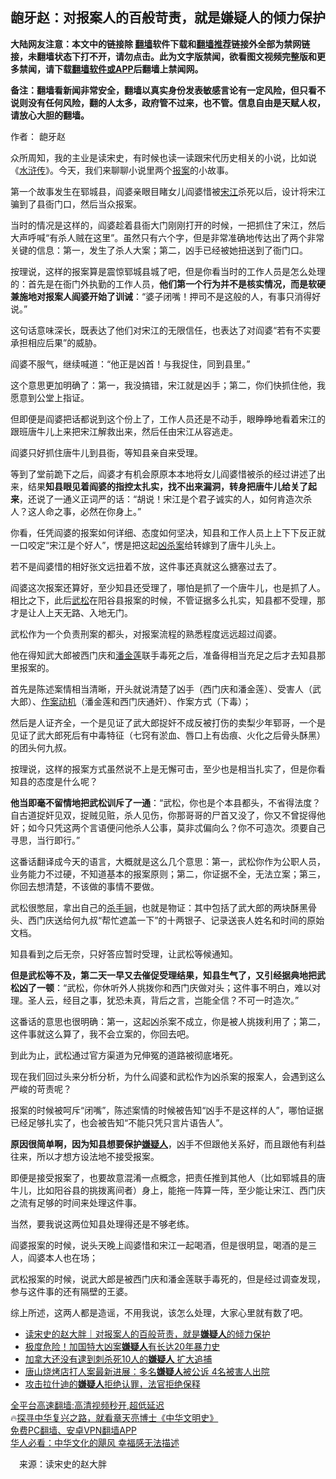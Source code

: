  <!-- 面包屑导航 --> <h2>龅牙赵：对报案人的百般苛责，就是嫌疑人的倾力保护</h2> <p class="notice"><b>大陆网友注意：本文中的链接除 <a href="https://github.com/bannedbook/fanqiang" >翻墙</a>软件下载和<a href="https://github.com/killgcd/justmysocks/blob/master/README.md">翻墙推荐</a>链接外全部为禁网链接，未翻墙状态下打不开，请勿点击。此为文字版禁闻，欲看图文视频完整版和更多禁闻，请下载<a href="https://github.com/bannedbook/fanqiang">翻墙软件或APP</a>后翻墙上禁闻网。</p><p>备注：翻墙看新闻非常安全，翻墙以真实身份发表敏感言论有一定风险，但只看不说则没有任何风险，翻的人太多，政府管不过来，也不管。信息自由是天赋人权，请放心大胆的翻墙。</b></p>  <div class="entry"> <p>作者： 龅牙赵</p> <p>众所周知，我的主业是读宋史，有时候也读一读跟宋代历史相关的小说，比如说《<a href="https://www.bannedbook.org/bnews/tag/%E6%B0%B4%E6%B5%92%E4%BC%A0/" class="st_tag internal_tag" rel="tag" title="标签 水浒传 下的日志">水浒传</a>》。今天，我们来聊聊小说里两个<a href="https://www.bannedbook.org/bnews/tag/%E6%8A%A5%E6%A1%88/" class="st_tag internal_tag" rel="tag" title="标签 报案 下的日志">报案</a>的小故事。</p> <p>第一个故事发生在郓城县，阎婆亲眼目睹女儿阎婆惜被<a href="https://www.bannedbook.org/bnews/tag/%e5%ae%8b%e6%b1%9f/" class="st_tag internal_tag" rel="tag" title="标签 宋江 下的日志">宋江</a>杀死以后，设计将宋江骗到了县衙门口，然后当众报案。</p> <p>当时的情况是这样的，阎婆趁着县衙大门刚刚打开的时候，一把抓住了宋江，然后大声呼喊“有杀人贼在这里”。虽然只有六个字，但是非常准确地传达出了两个非常关键的信息：第一，发生了杀人大案；第二，凶手已经被她扭送到了衙门口。</p> <p>按理说，这样的报案算是震惊郓城县城了吧，但是你看当时的工作人员是怎么处理的：首先是在衙门外执勤的工作人员，<strong>他们第一个行为并不是核实情况，而是软硬兼施地对报案人阎婆开始了训诫</strong>：“婆子闭嘴！押司不是这般的人，有事只消得好说。”</p> <p>这句话意味深长，既表达了他们对宋江的无限信任，也表达了对阎婆“若有不实要承担相应后果”的威胁。</p> <p>阎婆不服气，继续喊道：“他正是凶首！与我捉住，同到县里。”</p> <p>这个意思更加明确了：第一，我没搞错，宋江就是凶手；第二，你们快抓住他，我愿意到公堂上指证。</p> <p>但即便是阎婆把话都说到这个份上了，工作人员还是不动手，眼睁睁地看着宋江的跟班唐牛儿上来把宋江解救出来，然后任由宋江从容逃走。</p>  <p>阎婆只好抓住唐牛儿到县衙，等知县亲自来受理。</p> <p>等到了堂前跪下之后，阎婆才有机会原原本本地将女儿阎婆惜被杀的经过讲述了出来，结果<strong>知县眼见着阎婆的指控太扎实，找不出来漏洞，转身把唐牛儿给关了起来</strong>，还说了一通义正词严的话：“胡说！宋江是个君子诚实的人，如何肯造次杀人？这人命之事，必然在你身上。”</p> <p>你看，任凭阎婆的报案如何详细、态度如何坚决，知县和工作人员上上下下反正就一口咬定“宋江是个好人”，愣是把这起<a href="https://www.bannedbook.org/bnews/tag/%e5%87%b6%e6%9d%80%e6%a1%88/" class="st_tag internal_tag" rel="tag" title="标签 凶杀案 下的日志">凶杀案</a>给转嫁到了唐牛儿头上。</p> <p>若不是阎婆惜的相好张文远扭着不放，这件事还真就这么搪塞过去了。</p> <p>阎婆这次报案还算好，至少知县还受理了，哪怕是抓了一个唐牛儿，也是抓了人。相比之下，此后<a href="https://www.bannedbook.org/bnews/tag/%E6%AD%A6%E6%9D%BE/" class="st_tag internal_tag" rel="tag" title="标签 武松 下的日志">武松</a>在阳谷县报案的时候，不管证据多么扎实，知县都不受理，那才是让人上天无路、入地无门。</p> <p>武松作为一个负责刑案的都头，对报案流程的熟悉程度远远超过阎婆。</p> <p>他在得知武大郎被西门庆和<a href="https://www.bannedbook.org/bnews/tag/%e6%bd%98%e9%87%91%e8%8e%b2/" class="st_tag internal_tag" rel="tag" title="标签 潘金莲 下的日志">潘金莲</a>联手毒死之后，准备得相当充足之后才去知县那里报案的。</p> <p>首先是陈述案情相当清晰，开头就说清楚了凶手（西门庆和潘金莲）、受害人（武大郎）、<a href="https://www.bannedbook.org/bnews/tag/%E4%BD%9C%E6%A1%88%E5%8A%A8%E6%9C%BA/" class="st_tag internal_tag" rel="tag" title="标签 作案动机 下的日志">作案动机</a>（潘金莲和西门庆通奸）、作案方式（下毒）；</p> <p>然后是人证齐全，一个是见证了武大郎捉奸不成反被打伤的卖梨少年郓哥，一个是见证了武大郎死后有中毒特征（七窍有淤血、唇口上有齿痕、火化之后骨头酥黑）的团头何九叔。</p>  <p>按理说，这样的报案方式虽然说不上是无懈可击，至少也是相当扎实了，但是你看知县的态度是什么呢？</p> <p><strong>他当即毫不留情地把武松训斥了一通</strong>：“武松，你也是个本县都头，不省得法度？自古道捉奸见双，捉贼见赃，杀人见伤，你那哥哥的尸首又没了，你又不曾捉得他奸；如今只凭这两个言语便问他杀人公事，莫非忒偏向么？你不可造次。须要自己寻思，当行即行。”</p> <p>这番话翻译成今天的语言，大概就是这么几个意思：第一，武松你作为公职人员，业务能力不过硬，不知道基本的报案原则；第二，你证据不全，无法立案；第三，你回去想清楚，不该做的事情不要做。</p> <p>武松很憋屈，拿出自己的<a href="https://www.bannedbook.org/bnews/tag/%E6%9D%80%E6%89%8B%E9%94%8F/" class="st_tag internal_tag" rel="tag" title="标签 杀手锏 下的日志">杀手锏</a>，也就是物证：其中包括了武大郎的两块酥黑骨头、西门庆送给何九叔“帮忙遮盖一下”的十两银子、记录送丧人姓名和时间的原始文档。</p> <p>知县看到之后无奈，只好答应暂时受理，让武松等候通知。</p> <p><strong>但是武松等不及，第二天一早又去催促受理结果，知县生气了，又引经据典地把武松凶了一顿</strong>：“武松，你休听外人挑拨你和西门庆做对头；这件事不明白，难以对理。圣人云，经目之事，犹恐未真，背后之言，岂能全信？不可一时造次。”</p> <p>这番话的意思也很明确：第一，这起凶杀案不成立，你是被人挑拨利用了；第二，这件事就这么算了，我不会立案的，你回去吧。</p> <p>到此为止，武松通过官方渠道为兄伸冤的道路被彻底堵死。</p> <p>现在我们回过头来分析分析，为什么阎婆和武松作为凶杀案的报案人，会遇到这么严峻的苛责呢？</p>  <p>报案的时候被呵斥“闭嘴”，陈述案情的时候被告知“凶手不是这样的人”，哪怕证据已经足够扎实了，也会被告知“不能只凭只言片语告人”。</p> <p><strong>原因很简单啊，因为知县想要保护<a href="https://www.bannedbook.org/bnews/tag/%E5%AB%8C%E7%96%91%E4%BA%BA/" class="st_tag internal_tag" rel="tag" title="标签 嫌疑人 下的日志">嫌疑人</a></strong>，凶手不但跟他关系好，而且跟他有利益往来，所以才想方设法地不接受报案。</p> <p>即便是接受报案了，也要故意混淆一点概念，把责任推到其他人（比如郓城县的唐牛儿，比如阳谷县的挑拨离间者）身上，能拖一阵算一阵，至少能让宋江、西门庆之流有足够的时间来处理这件事。</p> <p>当然，要我说这两位知县处理得还是不够老练。</p> <p>阎婆报案的时候，说头天晚上阎婆惜和宋江一起喝酒，但是很明显，喝酒的是三人，阎婆本人也在场；</p> <p>武松报案的时候，说武大郎是被西门庆和潘金莲联手毒死的，但是经过调查发现，参与这件事的还有隔壁的王婆。</p> <p>综上所述，这两人都是造谣，不用我说，该怎么处理，大家心里就有数了吧。</p> <div id="taboola-mid-1"></div>  <ul class='op-related-articles' title='相关阅读'> <li><a href='https://www.bannedbook.org/bnews/baitai/20220914/1784571.html' target='_blank'>读宋史的赵大胖｜对报案人的百般苛责，就是<b>嫌疑人</b>的倾力保护</a></li> <li><a href='https://www.bannedbook.org/bnews/cnnews/20220907/1781386.html' target='_blank'>极度危险！加国特大凶案<b>嫌疑人</b>有长达20年暴力史</a></li> <li><a href='https://www.bannedbook.org/bnews/worldnews/usa/20220906/1781215.html' target='_blank'>加拿大还没有逮到刺杀死10人的<b>嫌疑人</b> 扩大追捕</a></li> <li><a href='https://www.bannedbook.org/bnews/ssgc/20220829/1777664.html' target='_blank'>唐山烧烤店打人案最新进展：多名<b>嫌疑人</b>被公诉 4名被害人出院</a></li> <li><a href='https://www.bannedbook.org/bnews/worldnews/20220819/1773466.html' target='_blank'>攻击拉什迪的<b>嫌疑人</b>拒绝认罪，法官拒绝保释</a></li> </ul> <p class="texttj"> <a href="https://github.com/bannedbook/fanqiang/wiki/V2ray%E6%9C%BA%E5%9C%BA" target="_blank">全平台高速翻墙:高清视频秒开,超低延迟</a><br/> 🔥<a href="https://www.bannedbook.org/bnews/comments/20220808/1768773.html" target="_blank">探寻中华复兴之路，就看章天亮博士《中华文明史》</a><br/> <a href="https://github.com/bannedbook/fanqiang/wiki/%E7%A6%81%E9%97%BB%E7%BD%91%E5%AE%89%E5%8D%93%E7%BF%BB%E5%A2%99%E6%96%B0%E9%97%BBAPP" target="_blank">免费PC翻墙、安卓VPN翻墙APP</a><br/> <a href="https://www.bannedbook.org/bnews/comments/20220220/1694796.html" target="_blank">华人必看：中华文化的飓风 幸福感无法描述</a> </p><p class="src-info">　来源：读宋史的赵大胖 </p> <a name='sharetosocial'></a>  <div style="margin-bottom:5px;padding-bottom:5px;clear:both"> <div id="archive-pix-1" class="banner-ads"> <!-- AuctionX Display platform tag START --> <div id="27602x728x90x621x_ADSLOT1" clicktrack="%%CLICK_URL_ESC%%"></div>  <!-- AuctionX Display platform tag END --> </div> <div id="archive-pix-2" class="banner-ads"> <!-- AuctionX Display platform tag START --> <div id="27556x300x250x621x_ADSLOT1" clicktrack="%%CLICK_URL_ESC%%" style="margin:0 auto;text-align:center"></div>  <!-- AuctionX Display platform tag END --> </div> </div>  <div id="archive-pix-1" class="banner-ads"> <!-- AuctionX Display platform tag START --> <div id="27603x728x90x621x_ADSLOT1" clicktrack="%%CLICK_URL_ESC%%"></div>  <!-- AuctionX Display platform tag END --> </div> </div><!--END ENTRY--> 